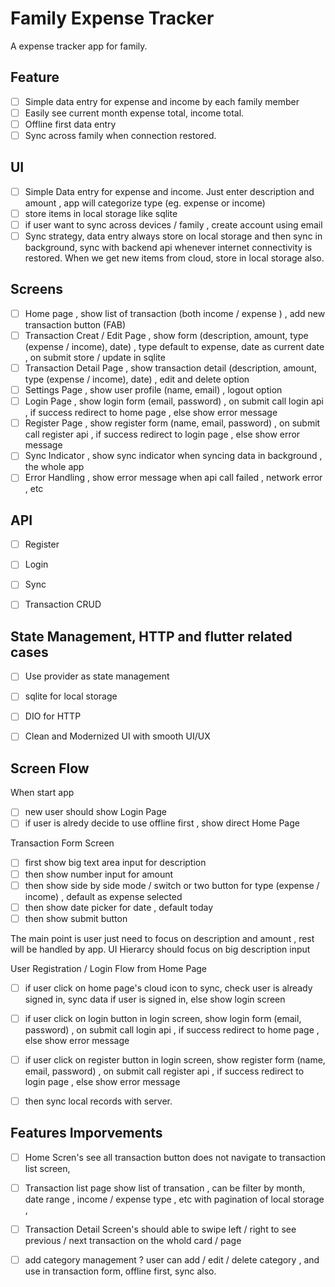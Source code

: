 # Family Expense Tracker

A expense tracker app for family.

## Feature

- [ ] Simple data entry for expense and income by each family member
- [ ] Easily see current month expense total, income total.
- [ ] Offline first data entry
- [ ] Sync across family when connection restored.

## UI

- [ ] Simple Data entry for expense and income. Just enter description and amount , app will categorize type (eg. expense or income)
- [ ] store items in local storage like sqlite
- [ ] if user want to sync across devices / family , create account using email
- [ ] Sync strategy, data entry always store on local storage and then sync in background, sync with backend api whenever internet connectivity is restored. When we get new items from cloud, store in local storage also.

## Screens

- [ ] Home page , show list of transaction (both income / expense ) , add new transaction button (FAB)
- [ ] Transaction Creat / Edit Page , show form (description, amount, type (expense / income), date) , type default to expense, date as current date , on submit store / update in sqlite 
- [ ] Transaction Detail Page , show transaction detail (description, amount, type (expense / income), date) , edit and delete option
- [ ] Settings Page , show user profile (name, email) , logout option
- [ ] Login Page , show login form (email, password) , on submit call login api , if success redirect to home page , else show error message
- [ ] Register Page , show register form (name, email, password) , on submit call register api , if success redirect to login page , else show error message
- [ ] Sync Indicator , show sync indicator when syncing data in background , the whole app
- [ ] Error Handling , show error message when api call failed , network error , etc

## API

- [ ] Register
- [ ] Login
- [ ] Sync
- [ ] Transaction CRUD


## State Management, HTTP and flutter related cases

- [ ] Use provider as state management
- [ ] sqlite for local storage
- [ ] DIO for HTTP
- [ ] Clean and Modernized UI with smooth UI/UX



## Screen Flow


When start app
- [ ] new user should show Login Page 
- [ ] if user is alredy decide to use offline first , show direct Home Page

Transaction Form Screen

- [ ] first show big text area input for description
- [ ] then show number input for amount
- [ ] then show side by side mode / switch or two button  for type (expense / income) , default as expense selected
- [ ] then show date picker for date , default today
- [ ] then show submit button

The main point is user just need to focus on description and amount , rest will be handled by app. 
UI Hierarcy should focus on big description input 


User Registration / Login Flow from Home Page
- [ ] if user click on home page's cloud icon to sync, check user is already signed in, sync data if user is signed in, else show login screen
- [ ] if user click on login button in login screen, show login form (email, password) , on submit call login api , if success redirect to home page , else show error message
- [ ] if user click on register button in login screen, show register form (name, email, password) , on submit call register api , if success redirect to login page , else show error message
- [ ] then sync local records with server.


## Features Imporvements

- [ ] Home Scren's see all transaction button does not navigate to transaction list screen,
- [ ] Transaction list page show list of transation , can be filter by month, date range , income / expense type  , etc with pagination of local storage , 
- [ ] Transaction Detail Screen's should able to swipe left / right to see previous / next transaction on the whold card / page 
- [ ] add category management ? user can add / edit / delete category , and use in transaction form, offline first, sync also.

